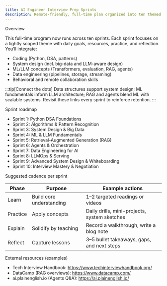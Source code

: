 ```yaml
---
title: AI Engineer Interview Prep Sprints
description: Remote-friendly, full-time plan organized into ten themed sprints covering coding, systems, ML/LLMs, RAG, agents, data engineering, and interview mastery.
---
```


Overview

This full-time program now runs across ten sprints. Each sprint focuses on a tightly scoped theme with daily goals, resources, practice, and reflection. You’ll integrate:

- Coding (Python, DSA, patterns)
- System design (incl. big-data and LLM-aware design)
- ML/LLM concepts (Transformers, evaluation, RAG, agents)
- Data engineering (pipelines, storage, streaming)
- Behavioral and remote collaboration skills

:::tip[Connect the dots]
Data structures support system design; ML fundamentals inform LLM architecture; RAG and agents blend ML with scalable systems. Revisit these links every sprint to reinforce retention.
:::

Sprint roadmap

- Sprint 1: Python DSA Foundations
- Sprint 2: Algorithms & Pattern Recognition
- Sprint 3: System Design & Big Data
- Sprint 4: ML & LLM Fundamentals
- Sprint 5: Retrieval-Augmented Generation (RAG)
- Sprint 6: Agents & Orchestration
- Sprint 7: Data Engineering for AI
- Sprint 8: LLMOps & Serving
- Sprint 9: Advanced System Design & Whiteboarding
- Sprint 10: Interview Mastery & Negotiation

Suggested cadence per sprint

| Phase | Purpose | Example actions |
| --- | --- | --- |
| Learn | Build core understanding | 1–2 targeted readings or videos |
| Practice | Apply concepts | Daily drills, mini-projects, system sketches |
| Explain | Solidify by teaching | Record a walkthrough, write a blog note |
| Reflect | Capture lessons | 3–5 bullet takeaways, gaps, and next steps |

External resources (examples)

- Tech Interview Handbook: https://www.techinterviewhandbook.org/
- DataCamp (RAG overviews): https://www.datacamp.com/
- ai.plainenglish.io (Agents Q&A): https://ai.plainenglish.io/
